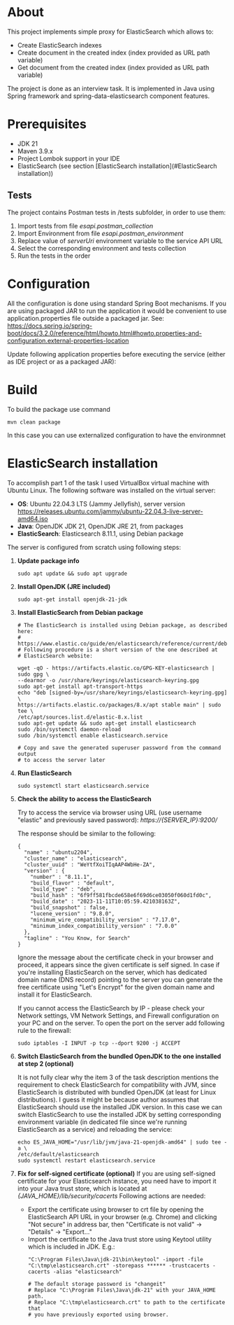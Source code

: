 # About

This project implements simple proxy for ElasticSearch which allows to:
* Create ElasticSearch indexes
* Create document in the created index (index provided as URL path variable)
* Get document from the created index (index provided as URL path variable)

The project is done as an interview task.
It is implemented in Java using Spring framework and spring-data-elasticsearch 
component features.

# Prerequisites

* JDK 21
* Maven 3.9.x
* Project Lombok support in your IDE
* ElasticSearch (see section [ElasticSearch installation](#ElasticSearch installation))

## Tests

The project contains Postman tests in /tests subfolder, in order to use them:
1. Import tests from file *esapi.postman_collection*
2. Import Environment from file *esapi.postman_environment*
3. Replace value of *serverUri* environment variable to the service API URL
4. Select the corresponding environment and tests collection
5. Run the tests in the order

# Configuration

All the configuration is done using standard Spring Boot mechanisms.
If you are using packaged JAR to run the application it would be convenient
to use application.properties file outside a packaged jar.
See: https://docs.spring.io/spring-boot/docs/3.2.0/reference/html/howto.html#howto.properties-and-configuration.external-properties-location

Update following application properties before executing the service 
(either as IDE project or as a packaged JAR):

# Build

To build the package use command
```
mvn clean package
```
In this case you can use externalized configuration to have the environmnet 

# ElasticSearch installation

To accomplish part 1 of the task I used VirtualBox virtual machine with Ubuntu 
Linux. The following software was installed on the virtual server:

  * **OS**: Ubuntu 22.04.3 LTS (Jammy Jellyfish), server version
      https://releases.ubuntu.com/jammy/ubuntu-22.04.3-live-server-amd64.iso
  * **Java**: OpenJDK JDK 21, OpenJDK JRE 21, from packages 
  * **ElasticSearch**: Elasticsearch 8.11.1, using Debian package

The server is configured from scratch using following steps:

1. **Update package info**
   ```
   sudo apt update && sudo apt upgrade
   ```
2. **Install OpenJDK (JRE included)**
    ```
    sudo apt-get install openjdk-21-jdk
    ```
3. **Install ElasticSearch from Debian package**
   ```  
   # The ElasticSearch is installed using Debian package, as described here:
   # https://www.elastic.co/guide/en/elasticsearch/reference/current/deb.html
   # Following procedure is a short version of the one described at 
   # ElasticSearch website:
   
   wget -qO - https://artifacts.elastic.co/GPG-KEY-elasticsearch | sudo gpg \
   --dearmor -o /usr/share/keyrings/elasticsearch-keyring.gpg
   sudo apt-get install apt-transport-https
   echo "deb [signed-by=/usr/share/keyrings/elasticsearch-keyring.gpg] \
   https://artifacts.elastic.co/packages/8.x/apt stable main" | sudo tee \
   /etc/apt/sources.list.d/elastic-8.x.list
   sudo apt-get update && sudo apt-get install elasticsearch
   sudo /bin/systemctl daemon-reload
   sudo /bin/systemctl enable elasticsearch.service
   
   # Copy and save the generated superuser password from the command output
   # to access the server later
   ```
4. **Run ElasticSearch**
   ```
   sudo systemctl start elasticsearch.service
   ```
5. **Check the ability to access the ElasticSearch**

    Try to access the service via browser using URL (use username "elastic" and 
    previously saved password): *https://{SERVER_IP}:9200/*

    The response should be similar to the following:
    ```
    {
      "name" : "ubuntu2204",
      "cluster_name" : "elasticsearch",
      "cluster_uuid" : "WeYtfXoiTIqAAP4WbHe-ZA",
      "version" : {
        "number" : "8.11.1",
        "build_flavor" : "default",
        "build_type" : "deb",
        "build_hash" : "6f9ff581fbcde658e6f69d6ce03050f060d1fd0c",
        "build_date" : "2023-11-11T10:05:59.421038163Z",
        "build_snapshot" : false,
        "lucene_version" : "9.8.0",
        "minimum_wire_compatibility_version" : "7.17.0",
        "minimum_index_compatibility_version" : "7.0.0"
      },
      "tagline" : "You Know, for Search"
    }
    ```  
    Ignore the message about the certificate check in your browser and proceed, 
    it appears since the given certificate is self signed. In case if you're 
    installing ElasticSearch on the server, which has dedicated domain name 
    (DNS record) pointing to the server you can generate the free certificate 
    using "Let's Encrypt" for the given domain name and install it for 
    ElasticSearch.
  
    If you cannot access the ElasticSearch by IP - please check your 
    Network settings, VM Network Settings, and Firewall configuration on your PC 
    and on the server.
    To open the port on the server add following rule to the firewall:
    ```  
    sudo iptables -I INPUT -p tcp --dport 9200 -j ACCEPT
    ```
6. **Switch ElasticSearch from the bundled OpenJDK to the one installed at step 2
   (optional)**
   
    It is not fully clear why the item 3 of the task description mentions the 
    requirement to check ElasticSearch for compatibility with JVM, since 
    ElasticSearch is distributed with bundled OpenJDK (at least for Linux 
    distributions).
    I guess it might be because author assumes that ElasticSearch should use the 
    installed JDK version.
    In this case we can switch ElasticSearch to use the installed JDK by 
    setting corresponding environment variable (in dedicated file since we're 
    running ElasticSearch as a service) and reloading the service:

    ```
    echo ES_JAVA_HOME="/usr/lib/jvm/java-21-openjdk-amd64" | sudo tee -a \
    /etc/default/elasticsearch
    sudo systemctl restart elasticsearch.service
    ```

7. **Fix for self-signed certificate (optional)**
    If you are using self-signed certificate for your Elasticsearch instance, you 
    need have to import it into your Java trust store, which is located at 
    *{JAVA_HOME}/lib/security/cacerts*
    Following actions are needed: 
    - Export the certificate using browser to crt file by opening the ElasticSearch 
      API URL in your browser (e.g. Chrome) and clicking "Not secure" in address bar,
      then "Certificate is not valid" &rarr; "Details" &rarr; "Export..."
    - Import the certificate to the Java trust store using Keytool utility which
      is included in JDK.
      E.g.:
      ```
      "C:\Program Files\Java\jdk-21\bin\keytool" -import -file "C:\tmp\elasticsearch.crt" -storepass ****** -trustcacerts -cacerts -alias "elasticsearch"
      
      # The default storage password is "changeit"
      # Replace "C:\Program Files\Java\jdk-21" with your JAVA_HOME path.
      # Replace "C:\tmp\elasticsearch.crt" to path to the certificate that 
      # you have previously exported using browser.
      ```